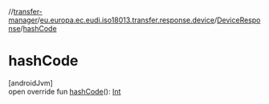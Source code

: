 //[transfer-manager](../../../index.md)/[eu.europa.ec.eudi.iso18013.transfer.response.device](../index.md)/[DeviceResponse](index.md)/[hashCode](hash-code.md)

# hashCode

[androidJvm]\
open override
fun [hashCode](hash-code.md)(): [Int](https://kotlinlang.org/api/latest/jvm/stdlib/kotlin-stdlib/kotlin/-int/index.html)
